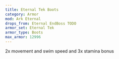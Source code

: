 ```yaml
---
title: Eternal Tek Boots
category: Armor
mod: Ark Eternal
drops_from: Eternal EndBoss TODO
armor_set: Eternal Tek
armor_type: Boots
max_armor: 12996
---
```


2x movement and swim speed and 3x stamina bonus
